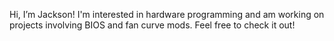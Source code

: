 Hi, I’m Jackson! 
I'm interested in hardware programming and am working on projects involving BIOS and fan curve mods.
Feel free to check it out!
